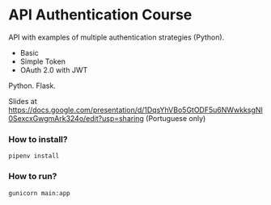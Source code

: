# API Authentication Course
API with examples of multiple authentication strategies (Python).
- Basic
- Simple Token
- OAuth 2.0 with JWT

Python. Flask.

Slides at https://docs.google.com/presentation/d/1DqsYhVBo5GtODF5u6NWwkksgNI0SexcxGwgmArk324o/edit?usp=sharing (Portuguese only)

### How to install? ###

```
pipenv install
```

### How to run? ###

```
gunicorn main:app
```